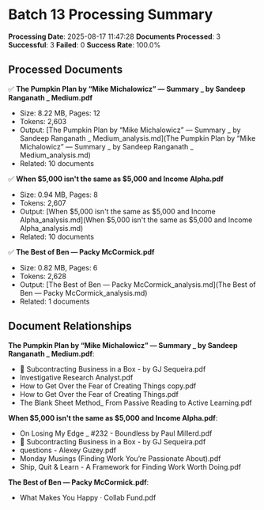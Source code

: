 # Batch 13 Processing Summary

**Processing Date**: 2025-08-17 11:47:28
**Documents Processed**: 3
**Successful**: 3
**Failed**: 0
**Success Rate**: 100.0%

## Processed Documents

✅ **The Pumpkin Plan by “Mike Michalowicz” — Summary _ by Sandeep Ranganath _ Medium.pdf**
   - Size: 8.22 MB, Pages: 12
   - Tokens: 2,603
   - Output: [The Pumpkin Plan by “Mike Michalowicz” — Summary _ by Sandeep Ranganath _ Medium_analysis.md](The Pumpkin Plan by “Mike Michalowicz” — Summary _ by Sandeep Ranganath _ Medium_analysis.md)
   - Related: 10 documents

✅ **When $5,000 isn't the same as $5,000 and Income Alpha.pdf**
   - Size: 0.94 MB, Pages: 8
   - Tokens: 2,607
   - Output: [When $5,000 isn't the same as $5,000 and Income Alpha_analysis.md](When $5,000 isn't the same as $5,000 and Income Alpha_analysis.md)
   - Related: 10 documents

✅ **The Best of Ben — Packy McCormick.pdf**
   - Size: 0.82 MB, Pages: 6
   - Tokens: 2,628
   - Output: [The Best of Ben — Packy McCormick_analysis.md](The Best of Ben — Packy McCormick_analysis.md)
   - Related: 1 documents

## Document Relationships

**The Pumpkin Plan by “Mike Michalowicz” — Summary _ by Sandeep Ranganath _ Medium.pdf**:
  - 💼 Subcontracting Business in a Box - by GJ Sequeira.pdf
  - Investigative Research Analyst.pdf
  - How to Get Over the Fear of Creating Things copy.pdf
  - How to Get Over the Fear of Creating Things.pdf
  - The Blank Sheet Method_ From Passive Reading to Active Learning.pdf

**When $5,000 isn't the same as $5,000 and Income Alpha.pdf**:
  - On Losing My Edge _ #232 - Boundless by Paul Millerd.pdf
  - 💼 Subcontracting Business in a Box - by GJ Sequeira.pdf
  - questions - Alexey Guzey.pdf
  - Monday Musings (Finding Work You’re Passionate About).pdf
  - Ship, Quit & Learn - A Framework for Finding Work Worth Doing.pdf

**The Best of Ben — Packy McCormick.pdf**:
  - What Makes You Happy · Collab Fund.pdf

